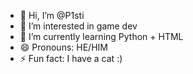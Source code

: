- 👋 Hi, I’m @P1sti
- 👀 I’m interested in game dev
- 🌱 I’m currently learning Python + HTML
- 😄 Pronouns: HE/HIM
- ⚡ Fun fact: I have a cat :)


